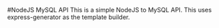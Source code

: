#NodeJS MySQL API
This is a simple NodeJS to MySQL API. This uses express-generator as the template builder.
